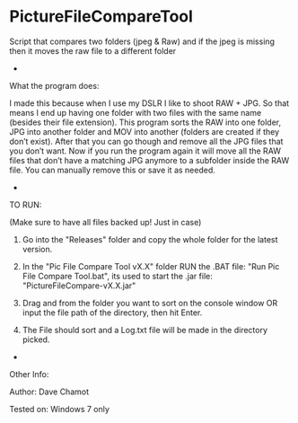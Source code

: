 # PictureFileCompareTool
Script that compares two folders (jpeg & Raw) and if the jpeg is missing then it moves the raw file to a different folder

-
What the program does:

I made this because when I use my DSLR I like to shoot RAW + JPG. So that means I end up having one folder with two files with the same name (besides their file extension).
This program sorts the RAW into one folder, JPG into another folder and MOV into another (folders are created if they don’t exist).
After that you can go though and remove all the JPG files that you don’t want. 
Now if you run the program again it will move all the RAW files that don’t have a matching JPG anymore to a subfolder inside the RAW file. You can manually remove this or save it as needed.


-
TO RUN:

(Make sure to have all files backed up! Just in case)

1. Go into the "Releases" folder and copy the whole folder for the latest version.

2. In the "Pic File Compare Tool vX.X" folder RUN the .BAT file: "Run Pic File Compare Tool.bat", its used to start the .jar file: "PictureFileCompare-vX.X.jar"

3. Drag and from the folder you want to sort on the console window OR input the file path of the directory, then hit Enter.

4. The File should sort and a Log.txt file will be made in the directory picked.


-
Other Info:

Author: Dave Chamot

Tested on: Windows 7 only

